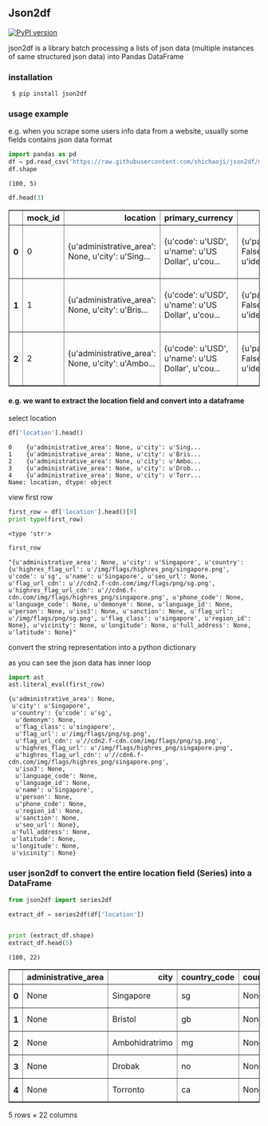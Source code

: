 
## Json2df

[![PyPI version](https://badge.fury.io/py/json2df.svg)](https://badge.fury.io/py/json2df)


json2df is a library batch processing a lists of json data (multiple instances of same structured json data) into Pandas DataFrame



### installation

` $ pip install json2df`

### usage example

e.g. when you scrape some users info data from a website, usually some fields contains json data format


```python
import pandas as pd
df = pd.read_csv('https://raw.githubusercontent.com/shichaoji/json2df/master/sample.csv')
df.shape
```




    (100, 5)




```python
df.head(3)
```




<div>

<table border="1" class="dataframe">
  <thead>
    <tr style="text-align: right;">
      <th></th>
      <th>mock_id</th>
      <th>location</th>
      <th>primary_currency</th>
      <th>status</th>
      <th>timezone</th>
    </tr>
  </thead>
  <tbody>
    <tr>
      <th>0</th>
      <td>0</td>
      <td>{u'administrative_area': None, u'city': u'Sing...</td>
      <td>{u'code': u'USD', u'name': u'US Dollar', u'cou...</td>
      <td>{u'payment_verified': False, u'identity_verifi...</td>
      <td>{u'country': u'SG', u'offset': 8, u'id': 210, ...</td>
    </tr>
    <tr>
      <th>1</th>
      <td>1</td>
      <td>{u'administrative_area': None, u'city': u'Bris...</td>
      <td>{u'code': u'USD', u'name': u'US Dollar', u'cou...</td>
      <td>{u'payment_verified': False, u'identity_verifi...</td>
      <td>{u'country': u'UK', u'offset': 1, u'id': 262, ...</td>
    </tr>
    <tr>
      <th>2</th>
      <td>2</td>
      <td>{u'administrative_area': None, u'city': u'Ambo...</td>
      <td>{u'code': u'USD', u'name': u'US Dollar', u'cou...</td>
      <td>{u'payment_verified': False, u'identity_verifi...</td>
      <td>{u'country': u'MG', u'offset': 3, u'id': 295, ...</td>
    </tr>
  </tbody>
</table>
</div>



#### e.g. we want to extract the location field and convert into a dataframe 

select location


```python
df['location'].head()
```




    0    {u'administrative_area': None, u'city': u'Sing...
    1    {u'administrative_area': None, u'city': u'Bris...
    2    {u'administrative_area': None, u'city': u'Ambo...
    3    {u'administrative_area': None, u'city': u'Drob...
    4    {u'administrative_area': None, u'city': u'Torr...
    Name: location, dtype: object



view first row


```python
first_row = df['location'].head()[0]
print type(first_row)
```

    <type 'str'>



```python
first_row
```




    "{u'administrative_area': None, u'city': u'Singapore', u'country': {u'highres_flag_url': u'/img/flags/highres_png/singapore.png', u'code': u'sg', u'name': u'Singapore', u'seo_url': None, u'flag_url_cdn': u'//cdn2.f-cdn.com/img/flags/png/sg.png', u'highres_flag_url_cdn': u'//cdn6.f-cdn.com/img/flags/highres_png/singapore.png', u'phone_code': None, u'language_code': None, u'demonym': None, u'language_id': None, u'person': None, u'iso3': None, u'sanction': None, u'flag_url': u'/img/flags/png/sg.png', u'flag_class': u'singapore', u'region_id': None}, u'vicinity': None, u'longitude': None, u'full_address': None, u'latitude': None}"



convert the string representation into a python dictionary

as you can see the json data has inner loop


```python
import ast
ast.literal_eval(first_row)
```




    {u'administrative_area': None,
     u'city': u'Singapore',
     u'country': {u'code': u'sg',
      u'demonym': None,
      u'flag_class': u'singapore',
      u'flag_url': u'/img/flags/png/sg.png',
      u'flag_url_cdn': u'//cdn2.f-cdn.com/img/flags/png/sg.png',
      u'highres_flag_url': u'/img/flags/highres_png/singapore.png',
      u'highres_flag_url_cdn': u'//cdn6.f-cdn.com/img/flags/highres_png/singapore.png',
      u'iso3': None,
      u'language_code': None,
      u'language_id': None,
      u'name': u'Singapore',
      u'person': None,
      u'phone_code': None,
      u'region_id': None,
      u'sanction': None,
      u'seo_url': None},
     u'full_address': None,
     u'latitude': None,
     u'longitude': None,
     u'vicinity': None}



### user json2df to convert the entire location field (Series) into a DataFrame


```python
from json2df import series2df

extract_df = series2df(df['location'])


print (extract_df.shape)
extract_df.head(5)
```

    (100, 22)





<div>
<table border="1" class="dataframe">
  <thead>
    <tr style="text-align: right;">
      <th></th>
      <th>administrative_area</th>
      <th>city</th>
      <th>country_code</th>
      <th>country_demonym</th>
      <th>country_flag_class</th>
      <th>country_flag_url</th>
      <th>country_flag_url_cdn</th>
      <th>country_highres_flag_url</th>
      <th>country_highres_flag_url_cdn</th>
      <th>country_iso3</th>
      <th>...</th>
      <th>country_name</th>
      <th>country_person</th>
      <th>country_phone_code</th>
      <th>country_region_id</th>
      <th>country_sanction</th>
      <th>country_seo_url</th>
      <th>full_address</th>
      <th>latitude</th>
      <th>longitude</th>
      <th>vicinity</th>
    </tr>
  </thead>
  <tbody>
    <tr>
      <th>0</th>
      <td>None</td>
      <td>Singapore</td>
      <td>sg</td>
      <td>None</td>
      <td>singapore</td>
      <td>/img/flags/png/sg.png</td>
      <td>//cdn2.f-cdn.com/img/flags/png/sg.png</td>
      <td>/img/flags/highres_png/singapore.png</td>
      <td>//cdn6.f-cdn.com/img/flags/highres_png/singapo...</td>
      <td>None</td>
      <td>...</td>
      <td>Singapore</td>
      <td>None</td>
      <td>None</td>
      <td>None</td>
      <td>None</td>
      <td>None</td>
      <td>None</td>
      <td>None</td>
      <td>None</td>
      <td>None</td>
    </tr>
    <tr>
      <th>1</th>
      <td>None</td>
      <td>Bristol</td>
      <td>gb</td>
      <td>None</td>
      <td>united-kingdom</td>
      <td>/img/flags/png/gb.png</td>
      <td>//cdn6.f-cdn.com/img/flags/png/gb.png</td>
      <td>/img/flags/highres_png/united-kingdom.png</td>
      <td>//cdn5.f-cdn.com/img/flags/highres_png/united-...</td>
      <td>None</td>
      <td>...</td>
      <td>United Kingdom</td>
      <td>None</td>
      <td>None</td>
      <td>None</td>
      <td>None</td>
      <td>None</td>
      <td>None</td>
      <td>None</td>
      <td>None</td>
      <td>None</td>
    </tr>
    <tr>
      <th>2</th>
      <td>None</td>
      <td>Ambohidratrimo</td>
      <td>mg</td>
      <td>None</td>
      <td>madagascar</td>
      <td>/img/flags/png/mg.png</td>
      <td>//cdn3.f-cdn.com/img/flags/png/mg.png</td>
      <td>/img/flags/highres_png/madagascar.png</td>
      <td>//cdn3.f-cdn.com/img/flags/highres_png/madagas...</td>
      <td>None</td>
      <td>...</td>
      <td>Madagascar</td>
      <td>None</td>
      <td>None</td>
      <td>None</td>
      <td>None</td>
      <td>None</td>
      <td>None</td>
      <td>None</td>
      <td>None</td>
      <td>None</td>
    </tr>
    <tr>
      <th>3</th>
      <td>None</td>
      <td>Drobak</td>
      <td>no</td>
      <td>None</td>
      <td>norway</td>
      <td>/img/flags/png/no.png</td>
      <td>//cdn2.f-cdn.com/img/flags/png/no.png</td>
      <td>/img/flags/highres_png/norway.png</td>
      <td>//cdn3.f-cdn.com/img/flags/highres_png/norway.png</td>
      <td>None</td>
      <td>...</td>
      <td>Norway</td>
      <td>None</td>
      <td>None</td>
      <td>None</td>
      <td>None</td>
      <td>None</td>
      <td>None</td>
      <td>None</td>
      <td>None</td>
      <td>None</td>
    </tr>
    <tr>
      <th>4</th>
      <td>None</td>
      <td>Torronto</td>
      <td>ca</td>
      <td>None</td>
      <td>canada</td>
      <td>/img/flags/png/ca.png</td>
      <td>//cdn6.f-cdn.com/img/flags/png/ca.png</td>
      <td>/img/flags/highres_png/canada.png</td>
      <td>//cdn6.f-cdn.com/img/flags/highres_png/canada.png</td>
      <td>None</td>
      <td>...</td>
      <td>Canada</td>
      <td>None</td>
      <td>None</td>
      <td>None</td>
      <td>None</td>
      <td>None</td>
      <td>None</td>
      <td>None</td>
      <td>None</td>
      <td>None</td>
    </tr>
  </tbody>
</table>
<p>5 rows × 22 columns</p>
</div>


